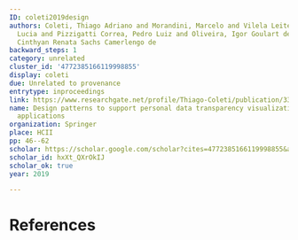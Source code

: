 ```yaml
---
ID: coleti2019design
authors: Coleti, Thiago Adriano and Morandini, Marcelo and Vilela Leite Filgueiras,
  Lucia and Pizzigatti Correa, Pedro Luiz and Oliveira, Igor Goulart de and Barbosa,
  Cinthyan Renata Sachs Camerlengo de
backward_steps: 1
category: unrelated
cluster_id: '4772385166119998855'
display: coleti
due: Unrelated to provenance
entrytype: inproceedings
link: https://www.researchgate.net/profile/Thiago-Coleti/publication/334365180_Design_Patterns_to_Support_Personal_Data_Transparency_Visualization_in_Mobile_Applications/links/61f2b44f5779d35951da69ab/Design-Patterns-to-Support-Personal-Data-Transparency-Visualization-in-Mobile-Applications.pdf
name: Design patterns to support personal data transparency visualization in mobile
  applications
organization: Springer
place: HCII
pp: 46--62
scholar: https://scholar.google.com/scholar?cites=4772385166119998855&as_sdt=2005&sciodt=0,5&hl=en
scholar_id: hxXt_QXrOkIJ
scholar_ok: true
year: 2019

---
```


# References

